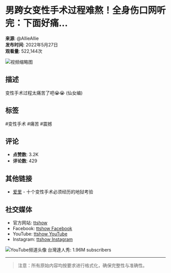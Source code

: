 # 男跨女变性手术过程难熬！全身伤口网听完：下面好痛...

**来源**: @AllieAllie  
**发布时间**: 2022年5月27日  
**观看量**: 522,144次  

![视频缩略图](https://i.ytimg.com/vi/2QlFS01-dOA/hqdefault.jpg?sqp=-oaymwEmCKgBEF5IWvKriqkDGQgBFQAAiEIYAdgBAeIBCggYEAIYBjgBQAE=&rs=AOn4CLDWnwb-rG3Z_7le9rqm2TGshN6DbQ)

## 描述
变性手术过程太痛苦了吧😭😭 (仙女编)

## 标签
#变性手术 #痛苦 #震撼

## 评论
- **点赞数**: 3.2K
- **评论数**: 429

## 其他链接
- [爱里](https://www.youtube.com/watch?v=eaPeWxXU2Ws&t=0s) - 十个变性手术必须经历的地狱考验

## 社交媒体
- 官方网站: [ttshow](https://www.ttshow.tw)
- Facebook: [ttshow Facebook](http://s.ttshow.tw/ttnews)
- YouTube: [ttshow YouTube](http://s.ttshow.tw/ttnewsu2)
- Instagram: [ttshow Instagram](http://bit.ly/ttshow_news)

![YouTube频道头像](https://yt3.ggpht.com/-D-qrz_ABRaSEsqOo43UCb5uaHbn-ic4u2ItkGoPSc-_moCVzjDMOJll00k_x2A683WrAeECIEo=s48-c-k-c0x00ffffff-no-rj)  台灣達人秀: 1.96M subscribers

--- 

> 注意：所有原始内容均按要求进行格式化，确保完整性与准确性。